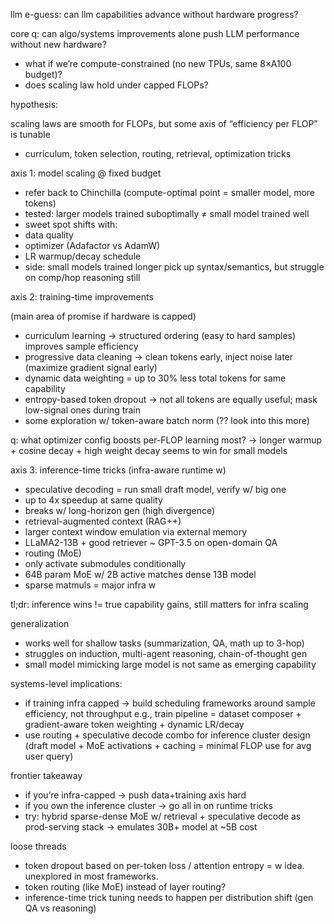 llm e-guess: can llm capabilities advance without hardware progress? 

core q: can algo/systems improvements alone push LLM performance without new hardware?
- what if we’re compute-constrained (no new TPUs, same 8×A100 budget)?
- does scaling law hold under capped FLOPs?

hypothesis:

scaling laws are smooth for FLOPs, but some axis of “efficiency per FLOP” is tunable
- curriculum, token selection, routing, retrieval, optimization tricks

axis 1: model scaling @ fixed budget

- refer back to Chinchilla (compute-optimal point = smaller model, more tokens)
- tested: larger models trained suboptimally ≠ small model trained well
- sweet spot shifts with:
- data quality
- optimizer (Adafactor vs AdamW)
- LR warmup/decay schedule
- side: small models trained longer pick up syntax/semantics, but struggle on comp/hop reasoning still

axis 2: training-time improvements

(main area of promise if hardware is capped)
- curriculum learning -> structured ordering (easy to hard samples) improves sample efficiency
- progressive data cleaning -> clean tokens early, inject noise later (maximize gradient signal early)
- dynamic data weighting = up to 30% less total tokens for same capability
- entropy-based token dropout -> not all tokens are equally useful; mask low-signal ones during train
- some exploration w/ token-aware batch norm (?? look into this more)

q: what optimizer config boosts per-FLOP learning most?
-> longer warmup + cosine decay + high weight decay seems to win for small models

axis 3: inference-time tricks (infra-aware runtime w)
- speculative decoding = run small draft model, verify w/ big one
- up to 4x speedup at same quality
- breaks w/ long-horizon gen (high divergence)
- retrieval-augmented context (RAG++)
- larger context window emulation via external memory
- LLaMA2-13B + good retriever ~ GPT-3.5 on open-domain QA
- routing (MoE)
- only activate submodules conditionally
- 64B param MoE w/ 2B active matches dense 13B model
- sparse matmuls = major infra w

tl;dr: inference wins != true capability gains, still matters for infra scaling

generalization

- works well for shallow tasks (summarization, QA, math up to 3-hop)
- struggles on induction, multi-agent reasoning, chain-of-thought gen
- small model mimicking large model is not same as emerging capability


systems-level implications:
- if training infra capped -> build scheduling frameworks around sample efficiency, not throughput
e.g., train pipeline = dataset composer + gradient-aware token weighting + dynamic LR/decay
- use routing + speculative decode combo for inference cluster design
(draft model + MoE activations + caching = minimal FLOP use for avg user query)

frontier takeaway 
- if you’re infra-capped -> push data+training axis hard
- if you own the inference cluster -> go all in on runtime tricks
- try: hybrid sparse-dense MoE w/ retrieval + speculative decode as prod-serving stack
-> emulates 30B+ model at ~5B cost

loose threads
- token dropout based on per-token loss / attention entropy = w idea. unexplored in most frameworks.
- token routing (like MoE) instead of layer routing?
- inference-time trick tuning needs to happen per distribution shift (gen QA vs reasoning)

